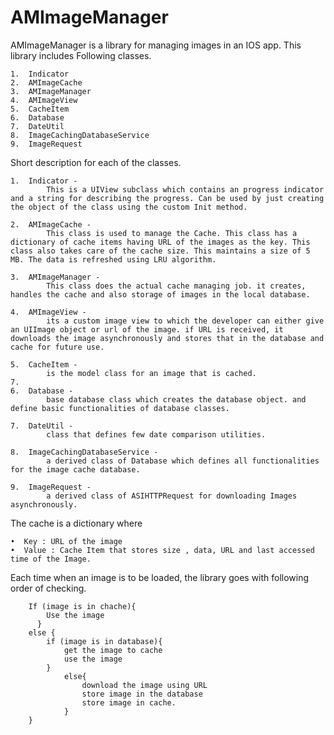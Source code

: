 AMImageManager
==============

AMImageManager is a library for managing images in an IOS app. 
This library includes Following classes.

  	1.	Indicator
	2.	AMImageCache
	3.	AMImageManager
	4.	AMImageView
	5.	CacheItem
	6.	Database
	7.	DateUtil
	8.	ImageCachingDatabaseService
	9.	ImageRequest

Short description for each of the classes.

	1.	Indicator - 
			This is a UIView subclass which contains an progress indicator and a string for describing the progress. Can be used by just creating the object of the class using the custom Init method. 

	2.	AMImageCache - 
			This class is used to manage the Cache. This class has a dictionary of cache items having URL of the images as the key. This class also takes care of the cache size. This maintains a size of 5 MB. The data is refreshed using LRU algorithm.

	3.	AMImageManager -
			This class does the actual cache managing job. it creates, handles the cache and also storage of images in the local database.

	4.	AMImageView -
			its a custom image view to which the developer can either give an UIImage object or url of the image. if URL is received, it downloads the image asynchronously and stores that in the database and cache for future use.

	5.	CacheItem -  
			is the model class for an image that is cached. 
	7.		
	6.	Database -  
			base database class which creates the database object. and define basic functionalities of database classes.

	7.	DateUtil - 
			class that defines few date comparison utilities.

	8.	ImageCachingDatabaseService -
			a derived class of Database which defines all functionalities for the image cache database.

	9.	ImageRequest -
			a derived class of ASIHTTPRequest for downloading Images asynchronously.

  	
	    
  The cache is a dictionary where 
 
 	•  Key : URL of the image
  	•  Value : Cache Item that stores size , data, URL and last accessed time of the Image.

  Each time when an image is to be loaded, the library goes with following order of checking.
  
 		If (image is in chache){
 		 	Use the image
		  }
		else {
 		 	if (image is in database){
  				get the image to cache
  				use the image
    		}
    			else{
    				download the image using URL
    				store image in the database
			    	store image in cache.
    			}
  		}

 
